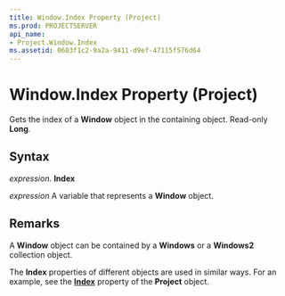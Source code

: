 ```yaml
---
title: Window.Index Property (Project)
ms.prod: PROJECTSERVER
api_name:
- Project.Window.Index
ms.assetid: 0603f1c2-9a2a-9411-d9ef-47115f576d64
---
```



# Window.Index Property (Project)

Gets the index of a  **Window** object in the containing object. Read-only **Long**.


## Syntax

 _expression_. **Index**

 _expression_ A variable that represents a **Window** object.


## Remarks

A  **Window** object can be contained by a **Windows** or a **Windows2** collection object.

The  **Index** properties of different objects are used in similar ways. For an example, see the **[Index](project-index-property-project.md)** property of the **Project** object.



